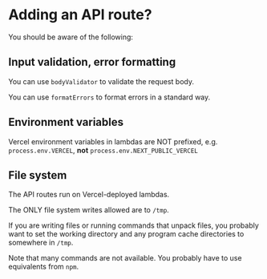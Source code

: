 # Adding an API route?

You should be aware of the following:

## Input validation, error formatting

You can use `bodyValidator` to validate the request body.

You can use `formatErrors` to format errors in a standard way.

## Environment variables

Vercel environment variables in lambdas are NOT prefixed,
e.g. `process.env.VERCEL`, **not** `process.env.NEXT_PUBLIC_VERCEL`

## File system

The API routes run on Vercel-deployed lambdas.

The ONLY file system writes allowed are to `/tmp`.

If you are writing files or running commands that unpack files,
you probably want to set the working directory and any program cache directories to somewhere in `/tmp`.

Note that many commands are not available. You probably have to use equivalents from `npm`.
